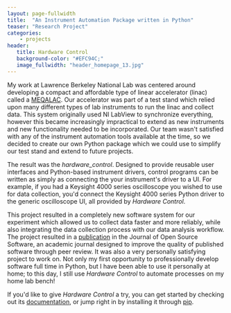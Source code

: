 ```yaml
---
layout: page-fullwidth
title:  "An Instrument Automation Package written in Python"
teaser: "Research Project"
categories:
    - projects
header:
   title: Hardware Control
   background-color: "#EFC94C;"
   image_fullwidth: "header_homepage_13.jpg"
---
```


My work at Lawrence Berkeley National Lab was centered around developing a compact
and affordable type of linear accelerator (linac) called a [MEQALAC](http://Grant-Giesbrecht.github.io/projects/meqalac/). Our accelerator
was part of a test stand which relied upon many different types of lab instruments 
to run the linac and collect data. This system originally used NI LabView to synchronize
everything, however this became increasingly impractical to extend as new instruments
and new functionality needed to be incorporated. Our team wasn't satisfied with
any of the instrument automation tools available at the time, so we decided to 
create our own Python package which we could use to simplify our test stand and 
extend to future projects.

The result was the <i>hardware_control</i>. Designed to provide reusable user interfaces
and Python-based instrument drivers, control programs can be written as simply as connecting
the your instrument's driver to a UI. For example, if you had a Keysight 4000 series oscilloscope 
you wished to use for data collection, you'd connect the Keysight 4000 series Python driver
to the generic oscilloscope UI, all provided by <i>Hardware Control</i>.

This project resulted in a completely new software system for our experiment which allowed us to collect data faster and more reliably, while also integrating the data collection process with our data analysis workflow. The project resulted in a [publication](https://joss.theoj.org/papers/10.21105/joss.02688) in the Journal of Open Source Software, an academic journal designed to improve the quality of published software through peer review. It was also a very personally satisfying project to work on. Not only my first opportunity to professionally develop software full time in Python, but I have been able to use it personally at home; to this day, I still use <i>Hardware Control</i> to automate processes on my home lab bench!

If you'd like to give <i>Hardware Control</i> a try, you can get started by checking out its [documentation](https://hardware-control.readthedocs.io/en/latest/index.html), or jump right in by installing it through [pip](https://hardware-control.readthedocs.io/en/latest/installation.html).

<!--<div class="row">
    <div class="medium-8 columns t30">
    <img src="{{ site.urlimg }}gallery-example-7.jpg" alt="">
    </div>

    <div class="medium-4 columns t30">
      <img src="{{ site.urlimg }}gallery-example-3.jpg" alt="">
      <img class="t30" src="{{ site.urlimg }}gallery-example-8.jpg" alt="">
    </div>

</div> /.row -->
